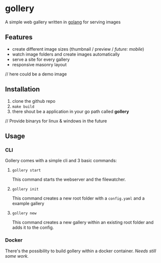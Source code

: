 # gollery
A simple web gallery written in [golang](https://golang.org/) for serving images 

## Features

- create different image sizes (thumbnail / preview / *future: mobile*)
- watch image folders and create images automatically
- serve a site for every gallery 
- responsive masonry layout

// here could be a demo image

## Installation

1. clone the github repo
2. `make build`
3. there shout be a application in your go path called **gollery**

// Provide binarys for linux & windows in the future

## Usage

### CLI

Gollery comes with a simple cli and 3 basic commands:

1. `gollery start`

   This command starts the webserver and the filewatcher. 

2. `gollery init`

   This command creates a new root folder with a `config.yaml` and a example gallery

3. `gollery new`

   This command creates a new gallery within an existing root folder and adds it to the config.

### Docker

There's the possibility to build gollery within a docker container. *Needs still some work.*
